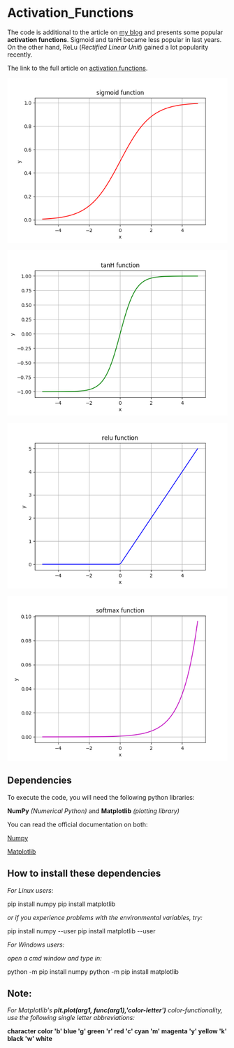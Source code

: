 # Activation_Functions
The code is additional to the article on [my blog](https://siegel.work/blog/) and presents some popular **activation functions**. Sigmoid and tanH became less popular in last years. On the other hand, ReLu (*Rectified Linear Unit*) gained a lot popularity recently.

The link to the full article on [activation functions](https://siegel.work/blog/ActivationFunctions/).


![**Sigmoid Function**](sigmoid.png)


![**tanH Function**](tanH.png)


![**ReLu Function**](relu.png)


![**Softmax Function**](softmax.png)


## Dependencies ## 
To execute the code, you will need the following python libraries:

**NumPy** *(Numerical Python)* and
**Matplotlib** *(plotting library)*

You can read the official documentation on both:

[Numpy](https://docs.scipy.org/doc/numpy/index.html)

[Matplotlib](https://matplotlib.org/3.1.1/contents.html)


## How to install these dependencies ##

*For Linux users:*

pip install numpy
pip install matplotlib

*or if you experience problems with the environmental variables, try:*

pip install numpy --user
pip install matplotlib --user


*For Windows users:*

*open a cmd window and type in:*

python -m pip install numpy
python -m pip install matplotlib


## Note: ##
*For Matplotlib's **plt.plot(arg1, func(arg1),'color-letter')** color-functionality, use the following 
single letter abbreviations:*

**character	color
'b'	blue
'g'	green
'r'	red
'c'	cyan
'm'	magenta
'y'	yellow
'k'	black
'w'	white**
